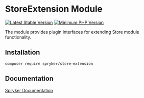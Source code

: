 # StoreExtension Module
[![Latest Stable Version](https://poser.pugx.org/spryker/store-extension/v/stable.svg)](https://packagist.org/packages/spryker/store-extension)
[![Minimum PHP Version](https://img.shields.io/badge/php-%3E%3D%208.1-8892BF.svg)](https://php.net/)

The module provides plugin interfaces for extending Store module functionality.

## Installation

```
composer require spryker/store-extension
```

## Documentation

[Spryker Documentation](https://docs.spryker.com)

